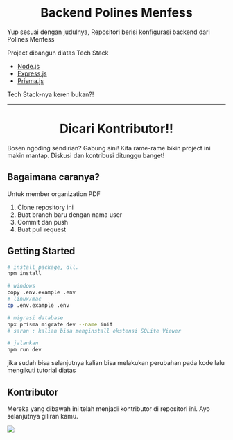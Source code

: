<h1 align="center">
  Backend Polines Menfess
</h1>

Yup sesuai dengan judulnya, Repositori berisi konfigurasi backend dari Polines Menfess

Project dibangun diatas Tech Stack
- [Node.js](https://nodejs.org/)
- [Express.js](https://expressjs.com/)
- [Prisma.js](https://www.prisma.io/)

Tech Stack-nya keren bukan?!

---
<h1 align="center">
  Dicari Kontributor!!
</h1>

Bosen ngoding sendirian? Gabung sini! Kita rame-rame bikin project ini makin mantap. Diskusi dan kontribusi ditunggu banget!

## Bagaimana caranya?

Untuk member organization PDF
1. Clone repository ini
2. Buat branch baru dengan nama user
3. Commit dan push
4. Buat pull request

## Getting Started

```bash
# install package, dll.
npm install

# windows
copy .env.example .env
# linux/mac
cp .env.example .env

# migrasi database
npx prisma migrate dev --name init
# saran : kalian bisa menginstall ekstensi SQLite Viewer

# jalankan
npm run dev
```


jika sudah bisa selanjutnya kalian bisa melakukan perubahan pada kode lalu mengikuti tutorial diatas


## Kontributor

Mereka yang dibawah ini telah menjadi kontributor di repositori ini. Ayo selanjutnya giliran kamu.

<a href="https://github.com/Polines-Drag-Funk/PolinesMenfess-API/graphs/contributors">
  <img src="https://contrib.rocks/image?repo=Polines-Drag-Funk/PolinesMenfess-API"/>
</a>

